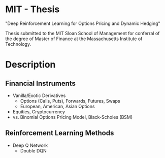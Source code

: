 # MIT - Thesis
"Deep Reinforcement Learning for Options Pricing and Dynamic Hedging"

Thesis submitted to the MIT Sloan School of Management for conferral of the degree of Master of Finance at the Massachusetts Institute of Technology.


# Description

## Financial Instruments
- Vanilla/Exotic Derivatives
  - Options (Calls, Puts), Forwards, Futures, Swaps
  - European, American, Asian Options
- Equities, Cryptocurrency
- vs. Binomial Options Pricing Model, Black-Scholes (BSM)

## Reinforcement Learning Methods
- Deep Q Network
  - Double DQN 
